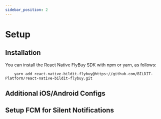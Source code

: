 ```yaml
---
sidebar_position: 2
---
```


# Setup

## Installation

You can install the React Native FlyBuy SDK with npm or yarn, as follows:

```shell
    yarn add react-native-bildit-flybuy@https://github.com/BILDIT-Platform/react-native-bildit-flybuy.git
```

## Additional iOS/Android Configs

## Setup FCM for Silent Notifications
